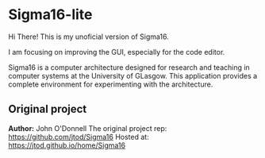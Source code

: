 # Sigma16-lite

Hi There!
This is my unoficial version of Sigma16.

I am focusing on improving the GUI, especially for the code editor. 

Sigma16 is a computer architecture designed for research and teaching in computer systems at the University of GLasgow.
This application provides a complete environment for experimenting with the architecture.

## Original project
**Author:** John O'Donnell
The original project rep: https://github.com/jtod/Sigma16
Hosted at: https://jtod.github.io/home/Sigma16